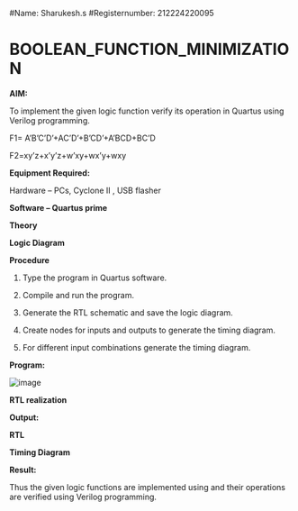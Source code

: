 #Name: Sharukesh.s
#Registernumber: 212224220095

# BOOLEAN_FUNCTION_MINIMIZATION

**AIM:**

To implement the given logic function verify its operation in Quartus using Verilog programming.

F1= A’B’C’D’+AC’D’+B’CD’+A’BCD+BC’D 

F2=xy’z+x’y’z+w’xy+wx’y+wxy

**Equipment Required:**

Hardware – PCs, Cyclone II , USB flasher

**Software – Quartus prime**

**Theory**

**Logic Diagram**

**Procedure**

1.	Type the program in Quartus software.

2.	Compile and run the program.

3.	Generate the RTL schematic and save the logic diagram.

4.	Create nodes for inputs and outputs to generate the timing diagram.

5.	For different input combinations generate the timing diagram.


**Program:**


![image](https://github.com/user-attachments/assets/dea0cde3-fe0f-4880-b6f5-ad1cbf5450e8)


**RTL realization**

**Output:**

**RTL**

**Timing Diagram**

**Result:**

Thus the given logic functions are implemented using and their operations are verified using Verilog programming.

